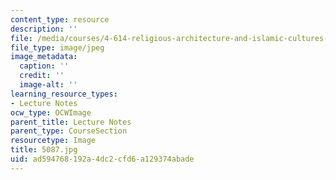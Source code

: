 ```yaml
---
content_type: resource
description: ''
file: /media/courses/4-614-religious-architecture-and-islamic-cultures-fall-2002/ad594768192a4dc2cfd6a129374abade_5087.jpg
file_type: image/jpeg
image_metadata:
  caption: ''
  credit: ''
  image-alt: ''
learning_resource_types:
- Lecture Notes
ocw_type: OCWImage
parent_title: Lecture Notes
parent_type: CourseSection
resourcetype: Image
title: 5087.jpg
uid: ad594768-192a-4dc2-cfd6-a129374abade
---
```

